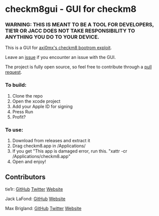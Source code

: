 # checkm8gui - GUI for checkm8

### WARNING: THIS IS MEANT TO BE A TOOL FOR DEVELOPERS, TIE1R OR JACC DOES NOT TAKE RESPONSIBILITY TO ANYTHING YOU DO TO YOUR DEVICE.

This is a GUI for [axi0mx's checkm8 bootrom exploit](https://github.com/axi0mx/ipwndfu). 

Leave an [issue](https://github.com/tier1r/checkm8gui/issues) if you encounter an issue with the GUI.

The project is fully open source, so feel free to contribute through a [pull request](https://github.com/tier1r/checkm8gui/pulls).

### To build:
1. Clone the repo
2. Open the xcode project
3. Add your Apple ID for signing
4. Press Run
5. Profit?

### To use:
1. Download from releases and extract it
2. Drag checkm8.app in /Applications/
3. If you get "This app is damaged error, run this. "xattr -cr /Applications/checkm8.app"
4. Open and enjoy!

## Contributors

tie1r: [GitHub](https://github.com/tie1r1) [Twitter](https://twitter.com/tie1r) [Website](https://tie1r.xyz)

Jack LaFond: [GitHub](https://github.com/jacc) [Website](https://lafond.dev)

Max Brigland: [GitHub](https://github.com/m4cs) [Twitter](https://twitter.com/maxbridgland) [Website](https://maxbridgland.com)
